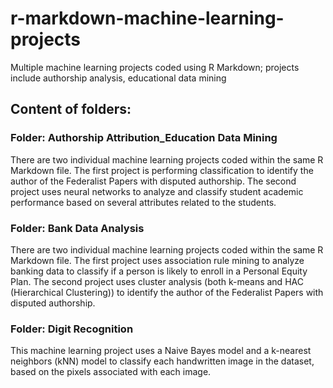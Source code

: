# r-markdown-machine-learning-projects
 Multiple machine learning projects coded using R Markdown; projects include authorship analysis, educational data mining
 
 ## Content of folders:
 
 ### Folder: Authorship Attribution_Education Data Mining 
 There are two individual machine learning projects coded within the same R Markdown file. 
 The first project is performing classification to identify the author of the Federalist Papers with disputed authorship.
 The second project uses neural networks to analyze and classify student academic performance based on several attributes related to the students.
 
 ### Folder: Bank Data Analysis
 There are two individual machine learning projects coded within the same R Markdown file.
 The first project uses association rule mining to analyze banking data to classify if a person is likely to enroll in a Personal Equity Plan.
 The second project uses cluster analysis (both k-means and HAC (Hierarchical Clustering)) to identify the author of the Federalist Papers with disputed authorship.
 
 ### Folder: Digit Recognition
 This machine learning project uses a Naive Bayes model and a k-nearest neighbors (kNN) model to classify each handwritten image in the dataset, based on the pixels associated with each image.
 
